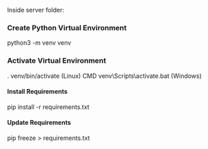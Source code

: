 Inside server folder:

### Create Python Virtual Environment

python3 -m venv venv

### Activate Virtual Environment

. venv/bin/activate (Linux)
CMD
venv\Scripts\activate.bat (Windows)

#### Install Requirements

pip install -r requirements.txt

#### Update Requirements

pip freeze > requirements.txt